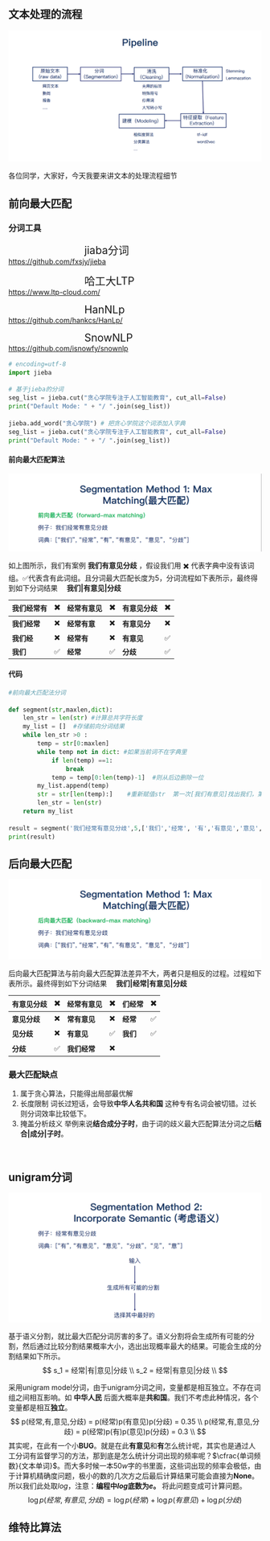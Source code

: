 
##  文本处理的流程

![](res/chapter2-1.png)

各位同学，大家好，今天我要来讲文本的处理流程细节

## 前向最大匹配

### 分词工具

<a style="font-size:150%;display: block;padding-left: 30%;">jiaba分词
    &emsp;https://github.com/fxsjy/jieba</a>

<a style="font-size:150%;display: block;padding-left: 30%;">哈工大LTP&emsp;https://www.ltp-cloud.com/</a>

<a width=500px  style="magin-left:50px;font-size:150%;display: block;padding-left: 30%;" >HanNLp&emsp;https://github.com/hankcs/HanLp/</a>

<a style="font-size:150%;display: block;padding-left: 30%;">SnowNLP&emsp;https://github.com/isnowfy/snownlp</a>



```python
# encoding=utf-8
import jieba

# 基于jieba的分词
seg_list = jieba.cut("贪心学院专注于人工智能教育", cut_all=False)
print("Default Mode: " + "/ ".join(seg_list))  

jieba.add_word("贪心学院") # 把贪心学院这个词添加入字典
seg_list = jieba.cut("贪心学院专注于人工智能教育", cut_all=False)
print("Default Mode: " + "/ ".join(seg_list)) 
```



#### 前向最大匹配算法

![](res/chapter2-2.png)

如上图所示，我们有案例  **我们有意见分歧** ，假设我们用 ✖️ 代表字典中没有该词组。✅代表含有此词组。且分词最大匹配长度为5，分词流程如下表所示，最终得到如下分词结果&emsp;  **我们|有意见|分歧**

| 我们经常有   | ✖️    | 经常有意见   | ✖️    | 有意见分歧   | ✖️    |
| :----------- | ---- | ------------ | ---- | ------------ | ---- |
| **我们经常** | ✖️    | **经常有意** | ✖️    | **有意见分** | ✖️    |
| **我们经**   | ✖️    | **经常有**   | ✖️    | **有意见**   | ✅    |
| **我们**     | ✅    | **经常**     | ✅    | **分歧**     | ✅    |

#### 代码

```python
#前向最大匹配法分词
 
def segment(str,maxlen,dict):
    len_str = len(str) #计算总共字符长度
    my_list = []  #存储前向分词结果
    while len_str >0 :
        temp = str[0:maxlen]
        while temp not in dict: #如果当前词不在字典里
            if len(temp) ==1:
                break
            temp = temp[0:len(temp)-1]  #则从后边删除一位
        my_list.append(temp)
        str = str[len(temp):]    #重新赋值str  第一次[我们有意见]找出我们，第二次剔除掉我们，这里用切片的方式剔除。
        len_str = len(str)
    return my_list
 
result = segment('我们经常有意见分歧',5,['我们','经常', '有','有意见','意见','分歧'])
print(result)
```

## 后向最大匹配

![](res/chapter2-3.png)

后向最大匹配算法与前向最大匹配算法差异不大，两者只是相反的过程。过程如下表所示。最终得到如下分词结果 &emsp;**我们|经常|有意见|分歧**

| **有意见分歧** | ✖️    | 经常有意见   | ✖️    | **们经常** | ✖️    |
| -------------- | ---- | ------------ | ---- | ---------- | ---- |
| **意见分歧**   | ✖️    | **常有意见** | ✖️    | **经常**   | ✅    |
| **见分歧**     | ✖️    | **有意见**   | ✅    | **我们**   | ✅    |
| **分歧**       | ✅    | **我们经常** | ✖️    |            |      |

### 最大匹配缺点



1. 属于贪心算法，只能得出局部最优解
2. 长度限制 词长过短话，会导致**中华人名共和国** 这种专有名词会被切错。过长则分词效率比较低下。
3. 掩盖分析歧义 举例来说**结合成分子时**，由于词的歧义最大匹配算法分词之后**结合|成分|子时**。

​	

## unigram分词

![](res/chapter2-5.png)

基于语义分割，就比最大匹配分词厉害的多了。语义分割将会生成所有可能的分割，然后通过比较分割结果概率大小，选出出现概率最大的结果。可能会生成的分割结果如下所示。
$$
s_1 = 经常|有|意见|分歧 \\
s_2 = 经常|有意见|分歧 \\
$$

采用unigram model分词，由于unigram分词之间，变量都是相互独立。不存在词组之间相互影响。如 **中华人民** 后面大概率是**共和国**。我们不考虑此种情况，各个变量都是相互**独立**。
$$
p(经常,有,意见,分歧) = p(经常)p(有意见)p(分歧) = 0.35 \\
p(经常,有,意见,分歧) = p(经常)p(有)p(意见)p(分歧) = 0.3  \\
$$
其实呢，在此有一个小**BUG**。就是在此**有意见**和**有**怎么统计呢，其实也是通过人工分词有监督学习的方法，那到底是怎么统计分词出现的频率呢？$\cfrac{单词频数}{文本单词}$。而大多时候一本$50w$字的书里面，这些词出现的频率会极低，由于计算机精确度问题，极小的数的几次方之后最后计算结果可能会直接为**None**。所以我们此处取$log$，注意：**编程中$log$底数为$e$。** 将此问题变成可计算问题。
$$
\log p(经常,有意见,分歧)= \log p(经常) + \log p(有意见) + \log p(分歧)
$$

## 维特比算法

